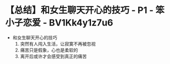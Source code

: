 # 【总结】和女生聊天开心的技巧 - P1 - 笨小子恋爱 - BV1Kk4y1z7u6

-   和女生聊天开心的技巧
    1.  突然有人闯入生活，让寂寞不再被忽视
    2.  痛苦只是假象，心也是柔软的
    3.  离开后或许才会感受到真正的痛苦